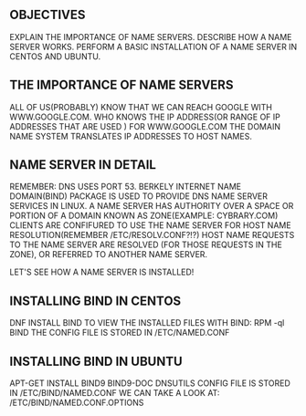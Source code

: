 OBJECTIVES
--
EXPLAIN THE IMPORTANCE OF NAME SERVERS.
DESCRIBE HOW A NAME SERVER WORKS.
PERFORM A BASIC INSTALLATION OF A NAME SERVER IN CENTOS AND UBUNTU.

THE IMPORTANCE OF NAME SERVERS
--
ALL OF US(PROBABLY) KNOW THAT WE CAN REACH GOOGLE WITH WWW.GOOGLE.COM.
WHO KNOWS THE IP ADDRESS(OR RANGE OF IP ADDRESSES THAT ARE USED ) FOR WWW.GOOGLE.COM
THE DOMAIN NAME SYSTEM TRANSLATES IP ADDRESSES TO HOST NAMES.

NAME SERVER IN DETAIL
--
REMEMBER: DNS USES PORT 53.
BERKELY INTERNET NAME DOMAIN(BIND) PACKAGE IS USED TO PROVIDE DNS NAME SERVER SERVICES IN LINUX.
A NAME SERVER HAS AUTHORITY OVER A SPACE OR PORTION OF A DOMAIN KNOWN AS ZONE(EXAMPLE: CYBRARY.COM)
CLIENTS ARE CONFIFURED TO USE THE NAME SERVER FOR HOST NAME RESOLUTION(REMEMBER /ETC/RESOLV.CONF?!?)
HOST NAME REQUESTS TO THE NAME SERVER ARE RESOLVED (FOR THOSE REQUESTS IN THE ZONE), OR REFERRED TO ANOTHER NAME SERVER.

LET'S SEE HOW A NAME SERVER IS INSTALLED!

INSTALLING BIND IN CENTOS
--
DNF INSTALL BIND
TO VIEW THE INSTALLED FILES WITH BIND:
RPM -ql BIND
THE CONFIG FILE IS STORED IN /ETC/NAMED.CONF

INSTALLING BIND IN UBUNTU
--
APT-GET INSTALL BIND9 BIND9-DOC DNSUTILS
CONFIG FILE IS STORED IN /ETC/BIND/NAMED.CONF
WE CAN TAKE A LOOK AT:
/ETC/BIND/NAMED.CONF.OPTIONS



